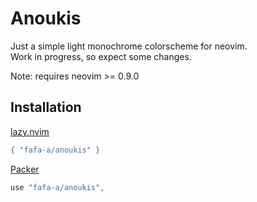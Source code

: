 # Anoukis

Just a simple light monochrome colorscheme for neovim.  
Work in progress, so expect some changes.

Note: requires neovim >= 0.9.0

## Installation
[lazy.nvim](https://github.com/folke/lazy.nvim)

```lua
{ "fafa-a/anoukis" }
```

[Packer](https://github.com/wbthomason/packer.nvim)

```lua
use "fafa-a/anoukis",
```


